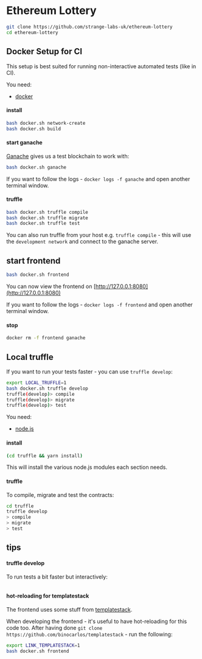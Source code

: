 # Ethereum Lottery

```bash
git clone https://github.com/strange-labs-uk/ethereum-lottery
cd ethereum-lottery
```

## Docker Setup for CI

This setup is best suited for running non-interactive automated tests (like in CI).

You need:

 * [docker](https://docs.docker.com/install/)

#### install

```bash
bash docker.sh network-create
bash docker.sh build
```

#### start ganache

[Ganache](https://github.com/trufflesuite/ganache-cli/) gives us a test blockchain to work with:

```bash
bash docker.sh ganache
```

If you want to follow the logs - `docker logs -f ganache` and open another terminal window.

#### truffle

```bash
bash docker.sh truffle compile
bash docker.sh truffle migrate
bash docker.sh truffle test
```

You can also run truffle from your host e.g. `truffle compile` - this will use the `development network` and connect to the ganache server.

## start frontend

```bash
bash docker.sh frontend
```

You can now view the frontend on [http://127.0.0.1:8080](http://127.0.0.1:8080)

If you want to follow the logs - `docker logs -f frontend` and open another terminal window.

#### stop

```bash
docker rm -f frontend ganache
```

## Local truffle

If you want to run your tests faster - you can use `truffle develop`:

```bash
export LOCAL_TRUFFLE=1
bash docker.sh truffle develop
truffle(develop)> compile
truffle(develop)> migrate
truffle(develop)> test
```


You need:

 * [node.js](https://nodejs.org/en/download/)

#### install

```bash
(cd truffle && yarn install)
```

This will install the various node.js modules each section needs.

#### truffle

To compile, migrate and test the contracts:

```bash
cd truffle
truffle develop
> compile
> migrate
> test
```

## tips

#### truffle develop

To run tests a bit faster but interactively:

```bash

```


#### hot-reloading for templatestack

The frontend uses some stuff from [templatestack](https://github.com/binocarlos/templatestack).

When developing the frontend - it's useful to have hot-reloading for this code too.  After having done `git clone https://github.com/binocarlos/templatestack` - run the following:

```bash
export LINK_TEMPLATESTACK=1
bash docker.sh frontend
```
